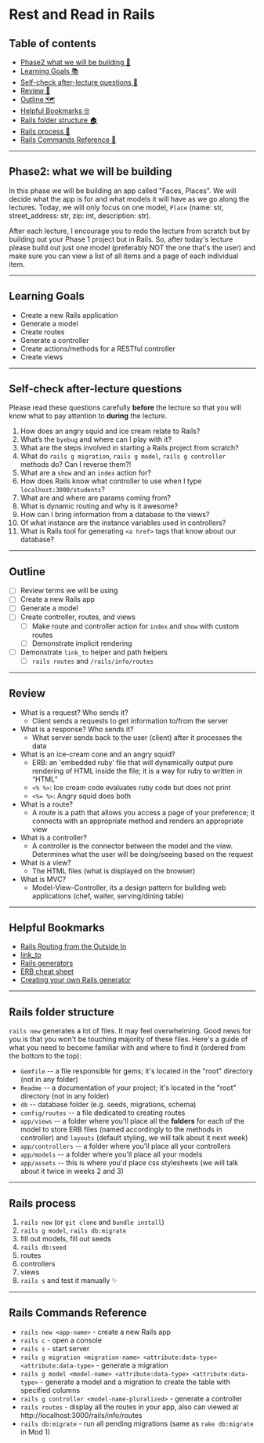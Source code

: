 # Rest and Read in Rails

## Table of contents
- [Phase2 what we will be building 🔧](#phase2-what-we-will-be-building)
- [Learning Goals 📚](#learning-goals)
- [Self-check after-lecture questions 🧐](#self-check-after-lecture-questions)
- [Review 📖](#review)
- [Outline 🗺](#outline)
- [Helpful Bookmarks 🤓](#helpful-bookmarks)
- [Rails folder structure 🏠](#rails-folder-structure)
- [Rails process 🌮](#rails-process)
- [Rails Commands Reference 👾](#rails-commands-reference)

--- 

## Phase2: what we will be building
In this phase we will be building an app called "Faces, Places". We will decide what the app is for and what models it will have as we go along the lectures. Today, we will only focus on one model, `Place` (name: str, street_address: str, zip: int, description: str).

After each lecture, I encourage you to redo the lecture from scratch but by building out your Phase 1 project but in Rails. So, after today's lecture please build out just one model (preferably NOT the one that's the user) and make sure you can view a list of all items and a page of each individual item.

---
 
## Learning Goals
* Create a new Rails application
* Generate a model
* Create routes
* Generate a controller
* Create actions/methods for a RESTful controller
* Create views

---

## Self-check after-lecture questions
Please read these questions carefully **before** the lecture so that you will know what to pay attention to **during** the lecture.

1. How does an angry squid and ice cream relate to Rails?
2. What’s the `byebug` and where can I play with it?
3. What are the steps involved in starting a Rails project from scratch?
4. What do `rails g migration`, `rails g model`, `rails g controller` methods do? Can I reverse them?!
5. What are a `show` and an `index` action for?
6. How does Rails know what controller to use when I type `localhost:3000/students`?
7. What are and where are params coming from?
8. What is dynamic routing and why is it awesome?
9. How can I bring information from a database to the views?
10. Of what instance are the instance variables used in controllers?
11. What is Rails tool for generating `<a href>` tags that know about our database?

--- 

## Outline
* [ ] Review terms we will be using
* [ ] Create a new Rails app
* [ ] Generate a model
* [ ] Create controller, routes, and views
  * [ ] Make route and controller action for `index` and `show` with custom routes
  * [ ] Demonstrate implicit rendering
* [ ] Demonstrate `link_to` helper and path helpers
  * [ ] `rails routes` and `/rails/info/routes`

---

## Review
* What is a request? Who sends it?
    *  Client sends a requests to get information to/from the server
* What is a response? Who sends it?
    *  What server sends back to the user (client) after it processes the data
* What is an ice-cream cone and an angry squid?
    * ERB: an 'embedded ruby' file that will dynamically output pure rendering of HTML inside the file; it is a way for ruby to written in “HTML” 
    * `<% %>`: Ice cream code evaluates ruby code but does not print
    * `<%= %>`: Angry squid does both
* What is a route?
    * A route is a path that allows you access a page of your preference; it connects with an appropriate method and renders an appropriate view
* What is a controller?
    * A controller is the connector between the model and the view. Determines what the user will be doing/seeing based on the request
* What is a view?
    *  The HTML files (what is displayed on the browser)
* What is MVC?
    *   Model-View-Controller, its a design pattern for building web applications  (chef, waiter, serving/dining table)

---

## Helpful Bookmarks

* [Rails Routing from the Outside In](https://guides.rubyonrails.org/routing.html)
* [link_to](https://apidock.com/rails/ActionView/Helpers/UrlHelper/link_to)
* [Rails generators](https://guides.rubyonrails.org/command_line.html#rails-generate)
* [ERB cheat sheet](https://medium.com/swlh/cheatsheet-which-erb-tag-should-i-use-4b3de261f15f)
* [Creating your own Rails generator](https://guides.rubyonrails.org/generators.html)

---

## Rails folder structure
`rails new` generates a lot of files. It may feel overwhelming. Good news for you is that you won't be touching majority of these files. Here's a guide of what you need to become familiar with and where to find it (ordered from the bottom to the top):
- `Gemfile` -- a file responsible for gems; it's located in the "root" directory (not in any folder)
- `Readme` -- a documentation of your project; it's located in the "root" directory (not in any folder)
- `db` -- database folder (e.g. seeds, migrations, schema)
- `config/routes` -- a file dedicated to creating routes
- `app/views` -- a folder where you'll place all the **folders** for each of the model to store ERB files (named accordingly to the methods in controller) and `layouts` (default styling, we will talk about it next week)
- `app/controllers` -- a folder where you'll place all your controllers
- `app/models` -- a folder where you'll place all your models
- `app/assets` -- this is where you'd place css stylesheets (we will talk about it twice in weeks 2 and 3)

--- 

## Rails process
1. `rails new` (or `git clone` and `bundle install`)
2. `rails g model`, `rails db:migrate`
3. fill out models, fill out seeds
4. `rails db:seed`
5. routes
6. controllers
7. views
8. `rails s` and test it manually ✨

---

## Rails Commands Reference
* `rails new <app-name>` - create a new Rails app
* `rails c` - open a console
* `rails s` - start server
* `rails g migration <migration-name> <attribute:data-type> <attribute:data-type>` - generate a migration
* `rails g model <model-name> <attribute:data-type> <attribute:data-type>` - generate a model and a migration to create the table with specified columns
* `rails g controller <model-name-pluralized>` - generate a controller
* `rails routes` - display all the routes in your app, also can viewed at http://localhost:3000/rails/info/routes
* `rails db:migrate` - run all pending migrations (same as `rake db:migrate` in Mod 1)
